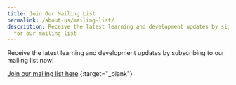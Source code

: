 ```yaml
---
title: Join Our Mailing List
permalink: /about-us/mailing-list/
description: Receive the latest learning and development updates by signing up
  for our mailing list
---
```


Receive the latest learning and development updates by subscribing to our mailing list now!


[Join our mailing list here](https://form.gov.sg/#!/62062a0f8cb95c001235e55d) {:target="_blank"} 
  